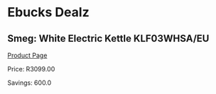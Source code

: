 
# Ebucks Dealz
## Smeg: White Electric Kettle KLF03WHSA/EU
[Product Page](https://www.ebucks.com/web/shop/productSelected.do?prodId=1149086214&catId=704985963)

Price: R3099.00

Savings: 600.0


	